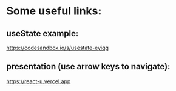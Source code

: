 # Some useful links:

## useState example:

https://codesandbox.io/s/usestate-eyiqg

## presentation (use arrow keys to navigate):

https://react-u.vercel.app


